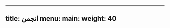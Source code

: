 ______________________________________________________________________

## title: انجمن menu: main: weight: 40

<!--add blocks of content here to add more sections to the community page -->
